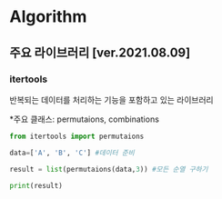 # Algorithm 

## **주요 라이브러리** [ver.2021.08.09]

### **itertools**

반복되는 데이터를 처리하는 기능을 포함하고 있는 라이브러리

*주요 클래스: permutaions, combinations

```python
from itertools import permutaions

data=['A', 'B', 'C'] #데이터 준비

result = list(permutaions(data,3)) #모든 순열 구하기

print(result)
```

